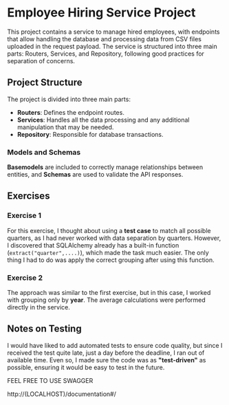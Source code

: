 # Employee Hiring Service Project

This project contains a service to manage hired employees, with endpoints that allow handling the database and processing data from CSV files uploaded in the request payload. The service is structured into three main parts: Routers, Services, and Repository, following good practices for separation of concerns.

## Project Structure

The project is divided into three main parts:

- **Routers**: Defines the endpoint routes.
- **Services**: Handles all the data processing and any additional manipulation that may be needed.
- **Repository**: Responsible for database transactions.

### Models and Schemas

**Basemodels** are included to correctly manage relationships between entities, and **Schemas** are used to validate the API responses.

## Exercises

### Exercise 1

For this exercise, I thought about using a **test case** to match all possible quarters, as I had never worked with data separation by quarters. However, I discovered that SQLAlchemy already has a built-in function (`extract("quarter",....)`), which made the task much easier. The only thing I had to do was apply the correct grouping after using this function.

### Exercise 2

The approach was similar to the first exercise, but in this case, I worked with grouping only by **year**. The average calculations were performed directly in the service.

## Notes on Testing

I would have liked to add automated tests to ensure code quality, but since I received the test quite late, just a day before the deadline, I ran out of available time. Even so, I made sure the code was as **"test-driven"** as possible, ensuring it would be easy to test in the future.

FEEL FREE TO USE SWAGGER

http://(LOCALHOST)/documentation#/
